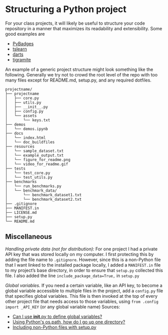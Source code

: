 
# Structuring a Python project

For your class projects, it will likely be useful to structure your code repository in a manner that maximizes its readability and extensibility. Some good examples are
+ [PyBadges](https://github.com/google/pybadges/)
+ [tslearn](https://github.com/tslearn-team/tslearn)
+ [darts](https://github.com/unit8co/darts)
+ [tigramite](https://github.com/jakobrunge/tigramite)

An example of a generic project structure might look something like the following. Generally we try not to crowd the root level of the repo with too many files except for README.md, setup.py, and any required dotfiles.

	projectname/
	├── projectname
	│	├── core.py
	│	├── utils.py
	│	├── __init__.py
	│	├── config.py
	│	└── assets
	│		└── keys.txt
	├── demos
	│	└── demos.ipynb
	├── docs
	│	└── index.html
	│	└── doc_buildfiles
	├── resources
	│	└── sample_dataset.txt
	│	└── example_output.txt
	│	└── figure_for_readme.png
	│	└── video_for_readme.gif
	├── tests
	│	└── test_core.py
	│	└── test_utils.py
	├── benchmarks
	│	└── run_benchmarks.py
	│	└── benchmark_data/
	│		└── benchmark_dataset1.txt
	│		└── benchmark_dataset2.txt
	├── .gitignore
	├── MANIFEST.in
	├── LICENSE.md
	├── setup.py
	└── README.md

## Miscellaneous

*Handling private data (not for distribution):* For one project I had a private API key that was stored locally on my computer. I first protecting this by adding the file name to `.gitignore`. However, since this is a non-Python file that I want linked to the installed package locally, I added a `MANIFEST.in` file to my project’s base directory, in order to ensure that `setup.py` collected this file. I also added the line `include_package_data=True,` in `setup.py`

*Global variables.* If you need a certain variable, like an API key, to become a global variable accessible to multiple files in the project, add a `config.py` file that specifies global variables. This file is then invoked at the top of every other project file that needs access to those variables, using `from .config import _API_KEY` (or any global variable name)
Sources: 
+ [Can I use __init__.py to define global variables?](https://stackoverflow.com/questions/1383239/can-i-use-init-py-to-define-global-variables)
+ [Using Python's os.path, how do I go up one directory?](https://stackoverflow.com/questions/9856683/using-pythons-os-path-how-do-i-go-up-one-directory)
+ [Including non-Python files with setup.py](https://stackoverflow.com/questions/1612733/including-non-python-files-with-setup-py)



